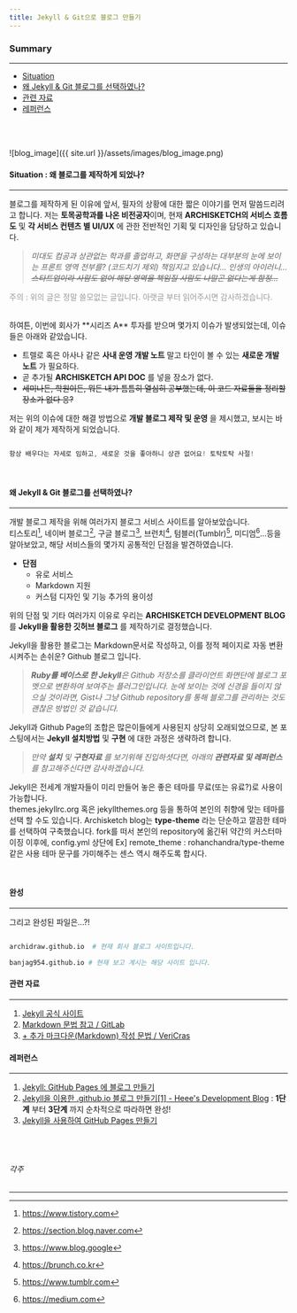 ```yaml
---
title: Jekyll & Git으로 블로그 만들기
---
```


### Summary
---

* [Situation](#Why)
* [왜 Jekyll & Git 블로그를 선택하였나?](#Install)
* [관련 자료](#List_01)
* [레퍼런스](#List_02)

<br />
<br />


![blog_image]({{ site.url }}/assets/images/blog_image.png)

<div id="Why">

<h4> Situation : 왜 블로그를 제작하게 되었나? </h4>
</div>

---

블로그를 제작하게 된 이유에 앞서, 필자의 상황에 대한 짧은 이야기를 먼저 말씀드리려고 합니다. 저는 **토목공학과를 나온 비전공자**이며, 현재 **ARCHISKETCH의 서비스 흐름도** 및 **각 서비스 컨텐츠 별 UI/UX** 에 관한 전반적인 기획 및 디자인을 담당하고 있습니다.

>_미대도 컴공과 상관없는 학과를 졸업하고, 화면을 구성하는 대부분의 눈에 보이는 프론트 영역 전부를? (코드치기 제외) 책임지고 있습니다... 인생의 아이러니... ~~스타트업이라 사람도 없어 해당 영역을 책임질 사람도 나말곤 없다는게 함정...~~_

<div style="color:#999; font-size: 14px;">

주의 : 위의 글은 정말 쓸모없는 글입니다. 아랫글 부터 읽어주시면 감사하겠습니다.
</div>
<br />
하여튼, 이번에 회사가 **시리즈 A** 투자를 받으며 몇가지 이슈가 발생되었는데, 이슈들은 아래와 같았습니다.

- 트렐로 혹은 아사나 같은 **사내 운영 개발 노트** 말고 타인이 볼 수 있는 **새로운 개발 노트** 가 필요하다.
- 곧 추가될 **ARCHISKETCH API DOC** 를 넣을 장소가 없다.
- ~~세미나든, 학원이든, 뭐든 내가 틈틈히 열심히 공부했는데, 이 코드 자료들을 정리할 장소가 없다 응?~~

저는 위의 이슈에 대한 해결 방법으로 **개발 블로그 제작 및 운영** 을 제시했고, 보시는 바와 같이 제가 제작하게 되었습니다.

```javascript

항상 배우다는 자세로 임하고, 새로운 것을 좋아하니 상관 없어요! 토탁토탁 사절!

```

<br />

<div id="Install">

<h4> 왜 Jekyll & Git 블로그를 선택하였나? </h4>
</div>

---

개발 블로그 제작을 위해 여러가지 블로그 서비스 사이트를 알아보았습니다.<br /> 티스토리[^1], 네이버 블로그[^2], 구글 블로그[^3], 브런치[^4], 텀블러(Tumblr)[^5], 미디엄[^6]...등을 알아보았고, 해당 서비스들의 몇가지 공통적인 단점을 발견하였습니다.

[^1]:https://www.tistory.com
[^2]:https://section.blog.naver.com
[^3]:https://www.blog.google
[^4]:https://brunch.co.kr
[^5]:https://www.tumblr.com
[^6]:https://medium.com
- **단점**
  - 유로 서비스
  - Markdown 지원
  - 커스텀 디자인 및 기능 추가의 용이성

위의 단점 및 기타 여러가지 이유로 우리는 **ARCHISKETCH DEVELOPMENT BLOG** 를 **Jekyll을 활용한 깃허브 블로그** 를 제작하기로 결정했습니다.

Jekyll을 활용한 블로그는 Markdown문서로 작성하고, 이를 정적 페이지로 자동 변환시켜주는 손쉬운? Github 블로그 입니다.

>_**Ruby를 베이스로 한 Jekyll**은 Github 저장소를 클라이언트 화면단에 블로그 포멧으로 변환하여 보여주는 플러그인입니다. 눈에 보이는 것에 신경을 들이지 않으실 것이라면, Gist나 그냥 Github repository를 통해 블로그를 관리하는 것도 괜찮은 방법인 것 같습니다._
>

Jekyll과 Github Page의 조합은 많은이들에게 사용된지 상당히 오래되었으므로, 본 포스팅에서는 **Jekyll 설치방법** 및 **구현** 에 대한 과정은 생략하려 합니다.

>_만약 **설치** 및 **구현자료** 를 보기위해 진입하셧다면, 아래의 **관련자료 및 레퍼런스**를 참고해주신다면 감사하겠습니다._

Jekyll은 전세계 개발자들이 미리 만들어 놓은 좋은 테마를 무료(또는 유료?)로 사용이 가능합니다.<br />themes.jekyllrc.org 혹은 jekyllthemes.org 등을 통하여 본인의 취향에 맞는 테마를 선택 할 수도 있습니다. Archisketch blog는 **type-theme** 라는 단순하고 깔끔한 테마를 선택하여 구축했습니다. fork를 떠서 본인의 repository에 옮긴뒤 약간의 커스터마이징 이후에, config.yml 상단에 Ex] remote_theme : rohanchandra/type-theme 같은 사용 테마 문구를 가미해주는 센스 역시 해주도록 합시다.

<br />


#### 완성
---
그리고 완성된 파일은...?!

```python

archidraw.github.io  # 현재 회사 블로그 사이트입니다.

banjag954.github.io # 현재 보고 계시는 해당 사이트 입니다.

```

  <div id="List_01">

<h4> 관련 자료 </h4>

  </div>

---

1. [Jekyll 공식 사이트](https://jekyllrb.com/)
2. [Markdown 문법 참고 / GitLab](https://docs.gitlab.com/ee/user/markdown.html)
3. [+ 추가 마크다운(Markdown) 작성 문법 / VeriCras](http://blog.vericras.com/markdown-writing-rules.html)

<div id="List_02">

<h4> 레퍼런스 </h4>
</div>

---

1. [Jekyll: GitHub Pages 에 블로그 만들기](https://xho95.github.io/blog/github/pages/jekyll/minima/theme/2017/03/04/Jekyll-Blog-with-Minima.html)
2. [Jekyll을 이용한 .github.io 블로그 만들기[1] - Heee's Development Blog](https://gmlwjd9405.github.io/2017/10/06/Jekyll-github.io-blog-1.html) : **1단계** 부터 **3단계** 까지 순차적으로 따라하면 완성!
3. [Jekyll을 사용하여 GitHub Pages 만들기](http://blog.saltfactory.net/upgrade-github-pages-dependency-versions/)

<br />
<br />


###### 각주
---